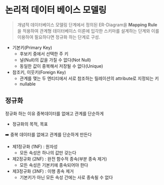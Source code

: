 # 논리적 데이터 베이스 모델링

> 개념적 데이터베이스 모델링 단계에서 정의된 ER-Diagram을 **Mapping Rule**을 적용하여 관계형 데이터베이스 이론에 입각한 스키마를 설계하는 단계와 이를 이용하여 필요하다면 정규화 하는 단계로 구성.
> 

- 기본키(Primary Key)
    - 후보키 중에서 선택한 주 키
    - 널(Null)의 값을 가질 수 없다(Not Null)
    - 동일한 값이 중복해서 저장될 수 없다(Unique)
- 참조키, 이웃키(Foreign Key)
    - 관계를 맺는 두 엔티티에서 서로 참조하는 릴레이션의 attribute로 지정되는 키
    - nullable
    



## 정규화

정규화 하는 이유 중복데이터를 없애고 관계를 단순하게

- 정규화의 목적, 목표

➡️ 중복 데이터를 없애고 관계를 단순하게 만든다

- 제1정규화 (1NF) : 원자성
    - 모든 속성은 하나의 값만 갖는다
- 제2정규화 (2NF) : 완전 함수적 종속(부분 종속 제거)
    - 모든 속성은 기본키에 종속되어야 한다
- 제3정규화 (3NF) : 이행 종속 제거
    - 기본키가 아닌 모든 속성 간에는 사로 종속될 수 없다